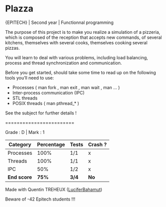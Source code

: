 # Plazza
{EPITECH} | Second year | Functionnal programming

The purpose of this project is to make you realize a simulation of a pizzeria, which is composed of the reception that accepts new commands, of several kitchens, themselves with several cooks, themselves cooking several pizzas.

You will learn to deal with various problems, including load balancing, process and thread synchronization and communication.

Before you get started, should take some time to read up on the following tools you’ll need to use:
- Processes ( man fork , man exit , man wait , man ... )
- Inter-process communication (IPC)
- STL threads
- POSIX threads ( man pthread_* )

See the subject for further details !

========================

Grade : D | Mark : 1

| Category           | Percentage | Tests     | Crash ? |
|--------------------|------------|-----------|---------|
| Processes          | 100%       | 1/1       | x       |
| Threads            | 100%       | 1/1       | x       |
| IPC                | 50%        | 1/2       | x       |
| **End score**      |  **75%**   | **3/4**   | **No**  |

Made with Quentin TREHEUX ([LuciferBahamut](https://github.com/LuciferBahamut))

Beware of -42 Epitech students !!!
